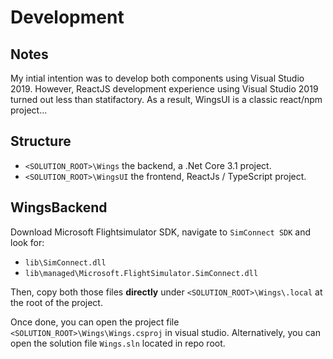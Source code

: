 
# Development

## Notes

My intial intention was to develop both components using Visual Studio 2019.
However, ReactJS development experience using Visual Studio 2019 turned out less than statifactory.
As a result, WingsUI is a classic react/npm project...

## Structure

* `<SOLUTION_ROOT>\Wings` the backend, a .Net Core 3.1 project.
* `<SOLUTION_ROOT>\WingsUI` the frontend, ReactJs / TypeScript project.


## WingsBackend

Download Microsoft Flightsimulator SDK, navigate to `SimConnect SDK` and look for:

* `lib\SimConnect.dll`
* `lib\managed\Microsoft.FlightSimulator.SimConnect.dll`

Then, copy both those files **directly** under `<SOLUTION_ROOT>\Wings\.local` at the root of the project.

Once done, you can open the project file `<SOLUTION_ROOT>\Wings\Wings.csproj` in visual studio. Alternatively, you can open the solution file `Wings.sln` located in repo root.


